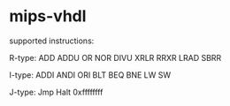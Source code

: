 # mips-vhdl
supported instructions:

R-type:
ADD
ADDU
OR
NOR
DIVU
XRLR
RRXR
LRAD
SBRR

I-type:
ADDI
ANDI
ORI
BLT
BEQ
BNE
LW
SW

J-type:
Jmp
Halt 0xffffffff
